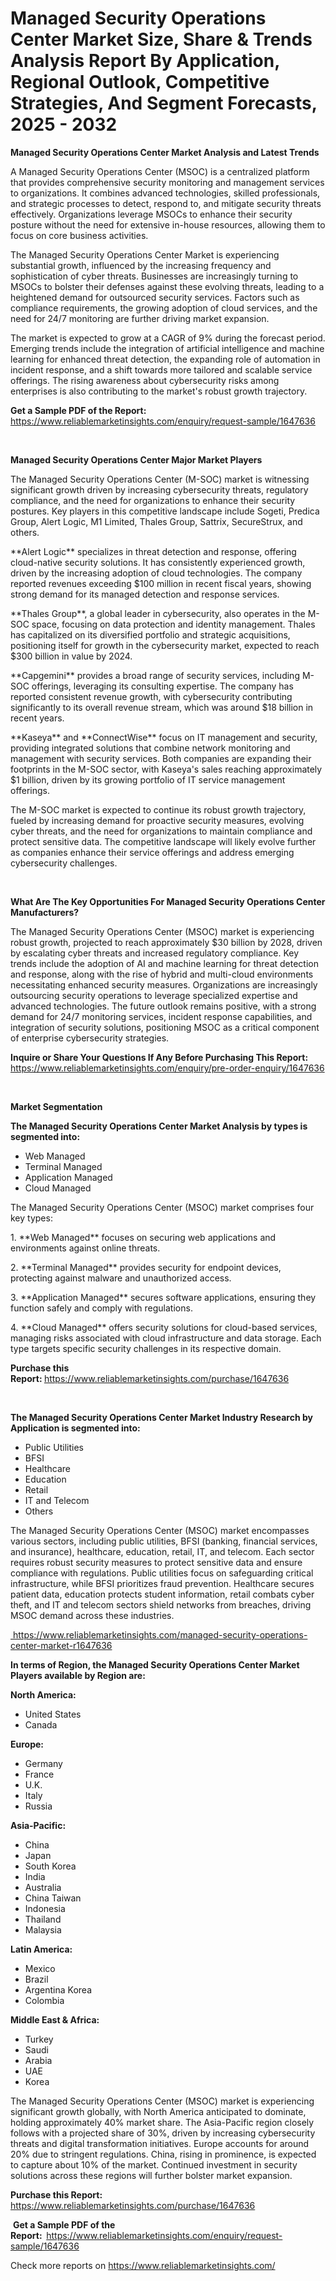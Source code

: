<p><h1>Managed Security Operations Center Market Size, Share & Trends Analysis Report By Application, Regional Outlook, Competitive Strategies, And Segment Forecasts, 2025 - 2032</h1></p><p><strong>Managed Security Operations Center Market Analysis and Latest Trends</strong></p>
<p><p>A Managed Security Operations Center (MSOC) is a centralized platform that provides comprehensive security monitoring and management services to organizations. It combines advanced technologies, skilled professionals, and strategic processes to detect, respond to, and mitigate security threats effectively. Organizations leverage MSOCs to enhance their security posture without the need for extensive in-house resources, allowing them to focus on core business activities.</p><p>The Managed Security Operations Center Market is experiencing substantial growth, influenced by the increasing frequency and sophistication of cyber threats. Businesses are increasingly turning to MSOCs to bolster their defenses against these evolving threats, leading to a heightened demand for outsourced security services. Factors such as compliance requirements, the growing adoption of cloud services, and the need for 24/7 monitoring are further driving market expansion. </p><p>The market is expected to grow at a CAGR of 9% during the forecast period. Emerging trends include the integration of artificial intelligence and machine learning for enhanced threat detection, the expanding role of automation in incident response, and a shift towards more tailored and scalable service offerings. The rising awareness about cybersecurity risks among enterprises is also contributing to the market's robust growth trajectory.</p></p>
<p><strong>Get a Sample PDF of the Report:&nbsp;</strong> <a href="https://www.reliablemarketinsights.com/enquiry/request-sample/1647636?utm_campaign=2197&utm_medium=2&utm_source=Github&utm_content=ia&utm_term=10032025&utm_id=managed-security-operations-center">https://www.reliablemarketinsights.com/enquiry/request-sample/1647636</a></p>
<p>&nbsp;</p>
<p><strong>Managed Security Operations Center Major Market Players</strong></p>
<p><p>The Managed Security Operations Center (M-SOC) market is witnessing significant growth driven by increasing cybersecurity threats, regulatory compliance, and the need for organizations to enhance their security postures. Key players in this competitive landscape include Sogeti, Predica Group, Alert Logic, M1 Limited, Thales Group, Sattrix, SecureStrux, and others.</p><p>**Alert Logic** specializes in threat detection and response, offering cloud-native security solutions. It has consistently experienced growth, driven by the increasing adoption of cloud technologies. The company reported revenues exceeding $100 million in recent fiscal years, showing strong demand for its managed detection and response services.</p><p>**Thales Group**, a global leader in cybersecurity, also operates in the M-SOC space, focusing on data protection and identity management. Thales has capitalized on its diversified portfolio and strategic acquisitions, positioning itself for growth in the cybersecurity market, expected to reach $300 billion in value by 2024.</p><p>**Capgemini** provides a broad range of security services, including M-SOC offerings, leveraging its consulting expertise. The company has reported consistent revenue growth, with cybersecurity contributing significantly to its overall revenue stream, which was around $18 billion in recent years.</p><p>**Kaseya** and **ConnectWise** focus on IT management and security, providing integrated solutions that combine network monitoring and management with security services. Both companies are expanding their footprints in the M-SOC sector, with Kaseya's sales reaching approximately $1 billion, driven by its growing portfolio of IT service management offerings.</p><p>The M-SOC market is expected to continue its robust growth trajectory, fueled by increasing demand for proactive security measures, evolving cyber threats, and the need for organizations to maintain compliance and protect sensitive data. The competitive landscape will likely evolve further as companies enhance their service offerings and address emerging cybersecurity challenges.</p></p>
<p>&nbsp;</p>
<p><strong>What Are The Key Opportunities For Managed Security Operations Center Manufacturers?</strong></p>
<p><p>The Managed Security Operations Center (MSOC) market is experiencing robust growth, projected to reach approximately $30 billion by 2028, driven by escalating cyber threats and increased regulatory compliance. Key trends include the adoption of AI and machine learning for threat detection and response, along with the rise of hybrid and multi-cloud environments necessitating enhanced security measures. Organizations are increasingly outsourcing security operations to leverage specialized expertise and advanced technologies. The future outlook remains positive, with a strong demand for 24/7 monitoring services, incident response capabilities, and integration of security solutions, positioning MSOC as a critical component of enterprise cybersecurity strategies.</p></p>
<p><strong>Inquire or Share Your Questions If Any Before Purchasing This Report:</strong> <a href="https://www.reliablemarketinsights.com/enquiry/pre-order-enquiry/1647636?utm_campaign=2197&utm_medium=2&utm_source=Github&utm_content=ia&utm_term=10032025&utm_id=managed-security-operations-center">https://www.reliablemarketinsights.com/enquiry/pre-order-enquiry/1647636</a></p>
<p>&nbsp;</p>
<p><strong>Market Segmentation</strong></p>
<p><strong>The Managed Security Operations Center Market Analysis by types is segmented into:</strong></p>
<p><ul><li>Web Managed</li><li>Terminal Managed</li><li>Application Managed</li><li>Cloud Managed</li></ul></p>
<p><p>The Managed Security Operations Center (MSOC) market comprises four key types: </p><p>1. **Web Managed** focuses on securing web applications and environments against online threats.</p><p>2. **Terminal Managed** provides security for endpoint devices, protecting against malware and unauthorized access. </p><p>3. **Application Managed** secures software applications, ensuring they function safely and comply with regulations. </p><p>4. **Cloud Managed** offers security solutions for cloud-based services, managing risks associated with cloud infrastructure and data storage. Each type targets specific security challenges in its respective domain.</p></p>
<p><strong>Purchase this Report:&nbsp;</strong><a href="https://www.reliablemarketinsights.com/purchase/1647636?utm_campaign=2197&utm_medium=2&utm_source=Github&utm_content=ia&utm_term=10032025&utm_id=managed-security-operations-center">https://www.reliablemarketinsights.com/purchase/1647636</a></p>
<p>&nbsp;</p>
<p><strong>The Managed Security Operations Center Market Industry Research by Application is segmented into:</strong></p>
<p><ul><li>Public Utilities</li><li>BFSI</li><li>Healthcare</li><li>Education</li><li>Retail</li><li>IT and Telecom</li><li>Others</li></ul></p>
<p><p>The Managed Security Operations Center (MSOC) market encompasses various sectors, including public utilities, BFSI (banking, financial services, and insurance), healthcare, education, retail, IT, and telecom. Each sector requires robust security measures to protect sensitive data and ensure compliance with regulations. Public utilities focus on safeguarding critical infrastructure, while BFSI prioritizes fraud prevention. Healthcare secures patient data, education protects student information, retail combats cyber theft, and IT and telecom sectors shield networks from breaches, driving MSOC demand across these industries.</p></p>
<p><a href="https://www.reliablemarketinsights.com/managed-security-operations-center-market-r1647636?utm_campaign=2197&utm_medium=2&utm_source=Github&utm_content=ia&utm_term=10032025&utm_id=managed-security-operations-center">&nbsp;https://www.reliablemarketinsights.com/managed-security-operations-center-market-r1647636</a></p>
<p><strong>In terms of Region, the Managed Security Operations Center Market Players available by Region are:</strong></p>
<p>
    <p> <strong> North America: </strong>
        <ul>
            <li>United States</li>
            <li>Canada</li>
        </ul>
        </p> 
    <p> <strong> Europe: </strong>
        <ul>
            <li>Germany</li>
            <li>France</li>
            <li>U.K.</li>
            <li>Italy</li>
            <li>Russia</li>
        </ul>
        </p> 
    <p> <strong> Asia-Pacific: </strong>
        <ul>
            <li>China</li>
            <li>Japan</li>
            <li>South Korea</li>
            <li>India</li>
            <li>Australia</li>
            <li>China Taiwan</li>
            <li>Indonesia</li>
            <li>Thailand</li>
            <li>Malaysia</li>
        </ul>
        </p> 
    <p> <strong> Latin America: </strong>
        <ul>
            <li>Mexico</li>
            <li>Brazil</li>
            <li>Argentina Korea</li>
            <li>Colombia</li>
        </ul>
        </p> 
    <p> <strong> Middle East & Africa: </strong>
        <ul>
            <li>Turkey</li>
            <li>Saudi</li>
            <li>Arabia</li>
            <li>UAE</li>
            <li>Korea</li>
        </ul>
    </p>
    </p>
<p><p>The Managed Security Operations Center (MSOC) market is experiencing significant growth globally, with North America anticipated to dominate, holding approximately 40% market share. The Asia-Pacific region closely follows with a projected share of 30%, driven by increasing cybersecurity threats and digital transformation initiatives. Europe accounts for around 20% due to stringent regulations. China, rising in prominence, is expected to capture about 10% of the market. Continued investment in security solutions across these regions will further bolster market expansion.</p></p>
<p><strong>Purchase this Report: </strong><a href="https://www.reliablemarketinsights.com/purchase/1647636?utm_campaign=2197&utm_medium=2&utm_source=Github&utm_content=ia&utm_term=10032025&utm_id=managed-security-operations-center">https://www.reliablemarketinsights.com/purchase/1647636</a></p>
<p>&nbsp;<strong>Get a Sample PDF of the Report:&nbsp;&nbsp;</strong><a href="https://www.reliablemarketinsights.com/enquiry/request-sample/1647636?utm_campaign=2197&utm_medium=2&utm_source=Github&utm_content=ia&utm_term=10032025&utm_id=managed-security-operations-center">https://www.reliablemarketinsights.com/enquiry/request-sample/1647636</a></p>
<p><strong></strong></p>
<p>Check more reports on <a href="https://www.reliablemarketinsights.com/?utm_campaign=2197&utm_medium=2&utm_source=Github&utm_content=ia&utm_term=10032025&utm_id=managed-security-operations-center">https://www.reliablemarketinsights.com/</a></p>